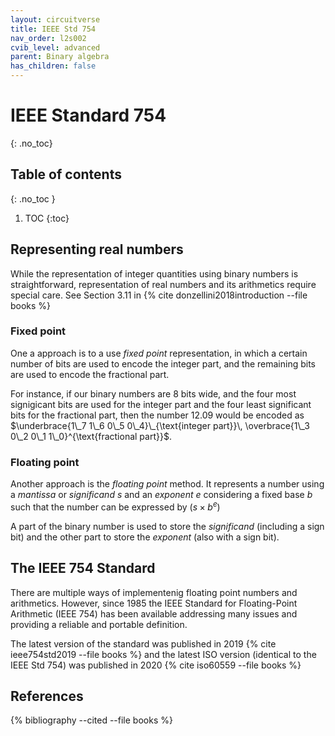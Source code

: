 ```yaml
---
layout: circuitverse
title: IEEE Std 754
nav_order: l2s002
cvib_level: advanced
parent: Binary algebra
has_children: false
---
```



# IEEE Standard 754
{: .no_toc}


## Table of contents
{: .no_toc }

1. TOC
{:toc}


## Representing real numbers

While the representation of integer quantities using binary numbers is straightforward, representation of real numbers and its arithmetics require special care. See Section 3.11 in {% cite donzellini2018introduction --file books %}


### Fixed point

One a approach is to a use *fixed point* representation, in which a certain number of bits are used to encode the integer part, and the remaining bits are used to encode the fractional part.

For instance, if our binary numbers are 8 bits wide, and the four most signigicant bits are used for the integer part and the four least significant bits for the fractional part, then the number 12.09 would be encoded as $\underbrace{1\_7 1\_6 0\_5 0\_4}\_{\text{integer part}}\, \overbrace{1\_3 0\_2 0\_1 1\_0}^{\text{fractional part}}$.


### Floating point

Another approach is the *floating point* method. It represents a number using a *mantissa* or *significand* $s$ and an *exponent* $e$ considering a fixed base $b$ such that the number can be expressed by $(s\times b^e)$

A part of the binary number is used to store the *significand* (including a sign bit) and the other part to store the *exponent* (also with a sign bit).


## The IEEE 754 Standard

There are multiple ways of implementenig floating point numbers and arithmetics. However, since 1985 the IEEE Standard for Floating-Point Arithmetic (IEEE 754) has been available addressing many issues and providing a reliable and portable definition.

The latest version of the standard was published in 2019 {% cite ieee754std2019 --file books %} and the latest ISO version (identical to the IEEE Std 754) was published in 2020 {% cite iso60559 --file books %}


## References

{% bibliography --cited --file books %}
